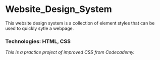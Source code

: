 # Website_Design_System
This website design system is a collection of element styles that can be used to quickly sytle a webpage. 

### Technologies: HTML, CSS

_This is a practice project of improved CSS from Codecademy._

